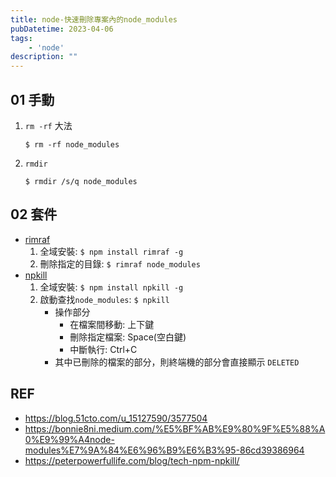 ```yaml
---
title: node-快速刪除專案內的node_modules
pubDatetime: 2023-04-06
tags: 
    - 'node'
description: ""
---
```


## 01 手動
1. `rm -rf` 大法
    ```
    $ rm -rf node_modules
    ```
2. `rmdir`
    ```
    $ rmdir /s/q node_modules
    ```
    
## 02 套件
- [rimraf](https://www.npmjs.com/package/rimraf)
   1. 全域安裝: `$ npm install rimraf -g`
   2. 刪除指定的目錄: `$ rimraf node_modules`
- [npkill](https://www.npmjs.com/package/npkill)
  1. 全域安裝: `$ npm install npkill -g`
  2. 啟動查找`node_modules`: `$ npkill`
     * 操作部分
         * 在檔案間移動: 上下鍵 
         * 刪除指定檔案: Space(空白鍵) 
         * 中斷執行: Ctrl+C
     * 其中已刪除的檔案的部分，則終端機的部分會直接顯示 `DELETED`

## REF
- https://blog.51cto.com/u_15127590/3577504
- https://bonnie8ni.medium.com/%E5%BF%AB%E9%80%9F%E5%88%A0%E9%99%A4node-modules%E7%9A%84%E6%96%B9%E6%B3%95-86cd39386964
- https://peterpowerfullife.com/blog/tech-npm-npkill/